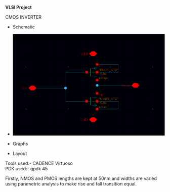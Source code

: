 **VLSI Project**

CMOS INVERTER

-   Schematic
-   ![CMOS Schematic](images/cmos-schematic.png)


-   Graphs


-   Layout

Tools used:- CADENCE Virtuoso <br>
PDK used:- gpdk 45

Firstly, NMOS and PMOS lengths are kept at 50nm and widths are varied using parametric analysis to make rise and fall transition equal.


